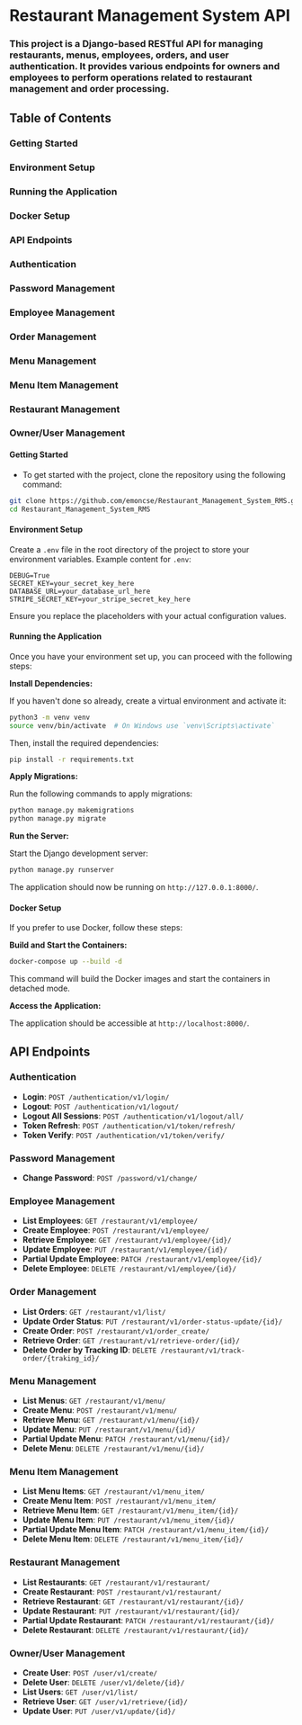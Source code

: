 # Restaurant Management System API
### This project is a Django-based RESTful API for managing restaurants, menus, employees, orders, and user authentication. It provides various endpoints for owners and employees to perform operations related to restaurant management and order processing.

## Table of Contents
### Getting Started
### Environment Setup
### Running the Application
### Docker Setup
### API Endpoints
### Authentication
### Password Management
### Employee Management
### Order Management
### Menu Management
### Menu Item Management
### Restaurant Management
### Owner/User Management

#### Getting Started
* To get started with the project, clone the repository using the following command:

```bash
git clone https://github.com/emoncse/Restaurant_Management_System_RMS.git
cd Restaurant_Management_System_RMS
```

#### Environment Setup
Create a `.env` file in the root directory of the project to store your environment variables. Example content for `.env`:

```env
DEBUG=True
SECRET_KEY=your_secret_key_here
DATABASE_URL=your_database_url_here
STRIPE_SECRET_KEY=your_stripe_secret_key_here
```
Ensure you replace the placeholders with your actual configuration values.

#### Running the Application
Once you have your environment set up, you can proceed with the following steps:

**Install Dependencies:**

If you haven't done so already, create a virtual environment and activate it:

```bash
python3 -m venv venv
source venv/bin/activate  # On Windows use `venv\Scripts\activate`
```
Then, install the required dependencies:

```bash
pip install -r requirements.txt
```

**Apply Migrations:**

Run the following commands to apply migrations:

```bash
python manage.py makemigrations
python manage.py migrate
```

**Run the Server:**

Start the Django development server:

```bash
python manage.py runserver
```
The application should now be running on `http://127.0.0.1:8000/`.

#### Docker Setup
If you prefer to use Docker, follow these steps:

**Build and Start the Containers:**

```bash
docker-compose up --build -d
```
This command will build the Docker images and start the containers in detached mode.

**Access the Application:**

The application should be accessible at `http://localhost:8000/`.

## API Endpoints

### Authentication
- **Login**: `POST /authentication/v1/login/`
- **Logout**: `POST /authentication/v1/logout/`
- **Logout All Sessions**: `POST /authentication/v1/logout/all/`
- **Token Refresh**: `POST /authentication/v1/token/refresh/`
- **Token Verify**: `POST /authentication/v1/token/verify/`

### Password Management
- **Change Password**: `POST /password/v1/change/`

### Employee Management
- **List Employees**: `GET /restaurant/v1/employee/`
- **Create Employee**: `POST /restaurant/v1/employee/`
- **Retrieve Employee**: `GET /restaurant/v1/employee/{id}/`
- **Update Employee**: `PUT /restaurant/v1/employee/{id}/`
- **Partial Update Employee**: `PATCH /restaurant/v1/employee/{id}/`
- **Delete Employee**: `DELETE /restaurant/v1/employee/{id}/`

### Order Management
- **List Orders**: `GET /restaurant/v1/list/`
- **Update Order Status**: `PUT /restaurant/v1/order-status-update/{id}/`
- **Create Order**: `POST /restaurant/v1/order_create/`
- **Retrieve Order**: `GET /restaurant/v1/retrieve-order/{id}/`
- **Delete Order by Tracking ID**: `DELETE /restaurant/v1/track-order/{traking_id}/`

### Menu Management
- **List Menus**: `GET /restaurant/v1/menu/`
- **Create Menu**: `POST /restaurant/v1/menu/`
- **Retrieve Menu**: `GET /restaurant/v1/menu/{id}/`
- **Update Menu**: `PUT /restaurant/v1/menu/{id}/`
- **Partial Update Menu**: `PATCH /restaurant/v1/menu/{id}/`
- **Delete Menu**: `DELETE /restaurant/v1/menu/{id}/`

### Menu Item Management
- **List Menu Items**: `GET /restaurant/v1/menu_item/`
- **Create Menu Item**: `POST /restaurant/v1/menu_item/`
- **Retrieve Menu Item**: `GET /restaurant/v1/menu_item/{id}/`
- **Update Menu Item**: `PUT /restaurant/v1/menu_item/{id}/`
- **Partial Update Menu Item**: `PATCH /restaurant/v1/menu_item/{id}/`
- **Delete Menu Item**: `DELETE /restaurant/v1/menu_item/{id}/`

### Restaurant Management
- **List Restaurants**: `GET /restaurant/v1/restaurant/`
- **Create Restaurant**: `POST /restaurant/v1/restaurant/`
- **Retrieve Restaurant**: `GET /restaurant/v1/restaurant/{id}/`
- **Update Restaurant**: `PUT /restaurant/v1/restaurant/{id}/`
- **Partial Update Restaurant**: `PATCH /restaurant/v1/restaurant/{id}/`
- **Delete Restaurant**: `DELETE /restaurant/v1/restaurant/{id}/`

### Owner/User Management
- **Create User**: `POST /user/v1/create/`
- **Delete User**: `DELETE /user/v1/delete/{id}/`
- **List Users**: `GET /user/v1/list/`
- **Retrieve User**: `GET /user/v1/retrieve/{id}/`
- **Update User**: `PUT /user/v1/update/{id}/`
